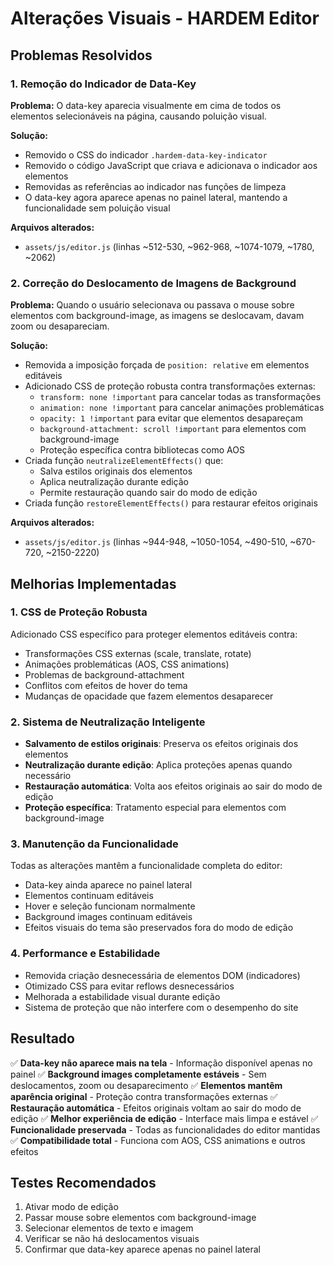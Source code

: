 # Alterações Visuais - HARDEM Editor

## Problemas Resolvidos

### 1. Remoção do Indicador de Data-Key

**Problema:** O data-key aparecia visualmente em cima de todos os elementos selecionáveis na página, causando poluição visual.

**Solução:** 
- Removido o CSS do indicador `.hardem-data-key-indicator`
- Removido o código JavaScript que criava e adicionava o indicador aos elementos
- Removidas as referências ao indicador nas funções de limpeza
- O data-key agora aparece apenas no painel lateral, mantendo a funcionalidade sem poluição visual

**Arquivos alterados:**
- `assets/js/editor.js` (linhas ~512-530, ~962-968, ~1074-1079, ~1780, ~2062)

### 2. Correção do Deslocamento de Imagens de Background

**Problema:** Quando o usuário selecionava ou passava o mouse sobre elementos com background-image, as imagens se deslocavam, davam zoom ou desapareciam.

**Solução:**
- Removida a imposição forçada de `position: relative` em elementos editáveis
- Adicionado CSS de proteção robusta contra transformações externas:
  - `transform: none !important` para cancelar todas as transformações
  - `animation: none !important` para cancelar animações problemáticas
  - `opacity: 1 !important` para evitar que elementos desapareçam
  - `background-attachment: scroll !important` para elementos com background-image
  - Proteção específica contra bibliotecas como AOS
- Criada função `neutralizeElementEffects()` que:
  - Salva estilos originais dos elementos
  - Aplica neutralização durante edição
  - Permite restauração quando sair do modo de edição
- Criada função `restoreElementEffects()` para restaurar efeitos originais

**Arquivos alterados:**
- `assets/js/editor.js` (linhas ~944-948, ~1050-1054, ~490-510, ~670-720, ~2150-2220)

## Melhorias Implementadas

### 1. CSS de Proteção Robusta
Adicionado CSS específico para proteger elementos editáveis contra:
- Transformações CSS externas (scale, translate, rotate)
- Animações problemáticas (AOS, CSS animations)
- Problemas de background-attachment
- Conflitos com efeitos de hover do tema
- Mudanças de opacidade que fazem elementos desaparecer

### 2. Sistema de Neutralização Inteligente
- **Salvamento de estilos originais**: Preserva os efeitos originais dos elementos
- **Neutralização durante edição**: Aplica proteções apenas quando necessário
- **Restauração automática**: Volta aos efeitos originais ao sair do modo de edição
- **Proteção específica**: Tratamento especial para elementos com background-image

### 3. Manutenção da Funcionalidade
Todas as alterações mantêm a funcionalidade completa do editor:
- Data-key ainda aparece no painel lateral
- Elementos continuam editáveis
- Hover e seleção funcionam normalmente
- Background images continuam editáveis
- Efeitos visuais do tema são preservados fora do modo de edição

### 4. Performance e Estabilidade
- Removida criação desnecessária de elementos DOM (indicadores)
- Otimizado CSS para evitar reflows desnecessários
- Melhorada a estabilidade visual durante edição
- Sistema de proteção que não interfere com o desempenho do site

## Resultado

✅ **Data-key não aparece mais na tela** - Informação disponível apenas no painel
✅ **Background images completamente estáveis** - Sem deslocamentos, zoom ou desaparecimento
✅ **Elementos mantêm aparência original** - Proteção contra transformações externas
✅ **Restauração automática** - Efeitos originais voltam ao sair do modo de edição
✅ **Melhor experiência de edição** - Interface mais limpa e estável
✅ **Funcionalidade preservada** - Todas as funcionalidades do editor mantidas
✅ **Compatibilidade total** - Funciona com AOS, CSS animations e outros efeitos

## Testes Recomendados

1. Ativar modo de edição
2. Passar mouse sobre elementos com background-image
3. Selecionar elementos de texto e imagem
4. Verificar se não há deslocamentos visuais
5. Confirmar que data-key aparece apenas no painel lateral 